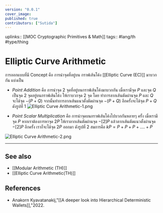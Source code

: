 ```yaml
---
version: "0.0.1"
cover_image:
published: true
contributors: ["Sutida"]
---
```

uplinks:: [[MOC Cryptographic Primitives & Math]]
tags:: #lang/th #type/thing 

# Elliptic Curve Arithmetic
การออกแบบที่มี Concept คือ การนำจุดที่อยู่บน กราฟเส้นโค้ง [[Elliptic Curve (EC)]] มาบวกกัน แบ่งเป็น
- *Point Addition*  คือ การนำจุด 2 จุดที่อยู่บนกราฟเส้นโค้งมาบวกกัน  เมื่อเรามีจุด $P$ และจุด $Q$ เป็นจุด 2 จุดอยู่บนกราฟเส้นโค้ง ให้เราบวกจุด 2 จุด โดย ทำการลากเส้นตัดผ่านจุด $P$ และ $Q$ จะได้จุด $-(P+Q)$ จากนั้นทำการลากเส้นแนวตั้งตัดผ่านจุด $-(P+Q)$ อีกครั้งจะได้จุด $P+Q$ ดังรูปที่ 1
![Elliptic Curve Arithmetic-1.png](Attachments/Elliptic%20Curve%20Arithmetic-1.png)

- *Point Scalar Multiplication* คือ การนำจุดบนกราฟเส้นโค้งไปบวกกันหลายๆ ครั้ง เมื่อเรามีจุด $P$ หากเราต้องการหาจุด $2P$  ให้เราลากเส้นตัดผ่านจุด $-[2]P$ แล้วลากเส้นตัดแนวตั้งผ่านจุด $-[2]P$ อีกครั้ง เราก็จะได้จุด $2P$ ออกมา ดังรูปที่ 2 สมการคือ  $kP=P+P+P+....+P$ 

![Elliptic Curve Arithmetic-2.png](Attachments/Elliptic%20Curve%20Arithmetic-2.png)

---
## See also
- [[Modular Arithmetic (TH)]]
- [[Elliptic Curve Arithmetic(TH)]]
## References
- Anakorn Kyavatanakij,"[[A deeper look into Hierarchical Deterministic Wallets]],"2022.





